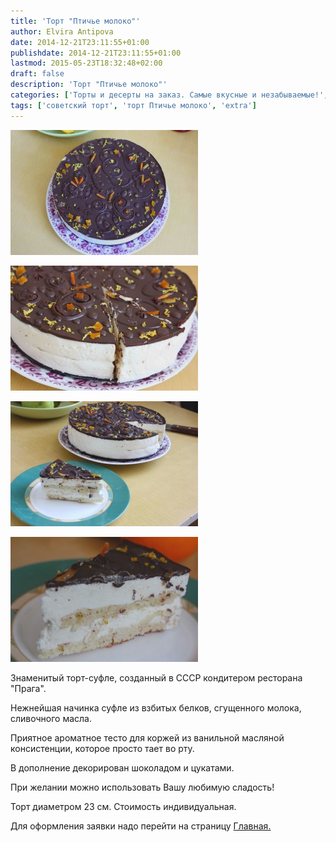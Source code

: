 ```yaml
---
title: 'Торт "Птичье молоко"'
author: Elvira Antipova
date: 2014-12-21T23:11:55+01:00
publishdate: 2014-12-21T23:11:55+01:00
lastmod: 2015-05-23T18:32:48+02:00
draft: false
description: 'Торт "Птичье молоко"'
categories: ['Торты и десерты на заказ. Самые вкусные и незабываемые!', 'Limited edition posts']
tags: ['советский торт', 'торт Птичье молоко', 'extra']
---
```



[![IMG_1008 1](IMG_1008-1-300x200.jpg)](IMG_1008-1.jpg)
 
[![IMG_1015 1](IMG_1015-1-300x200.jpg)](IMG_1015-1.jpg)
 
[![IMG_1031 1](IMG_1031-1-300x200.jpg)](IMG_1031-1.jpg)
 
[![IMG_1026 1](IMG_1026-1-300x200.jpg)](IMG_1026-1.jpg)
 
Знаменитый торт-суфле, созданный в СССР кондитером ресторана "Прага".
 
Нежнейшая начинка суфле из взбитых белков, сгущенного молока, сливочного масла.
 
Приятное ароматное тесто для коржей из ванильной масляной консистенции, которое просто тает во рту.
 
В дополнение декорирован шоколадом и цукатами.
 
При желании можно использовать Вашу любимую сладость!
 
Торт диаметром 23 см. Стоимость индивидуальная.
 
Для оформления заявки надо перейти на страницу [Главная.](../-s)

